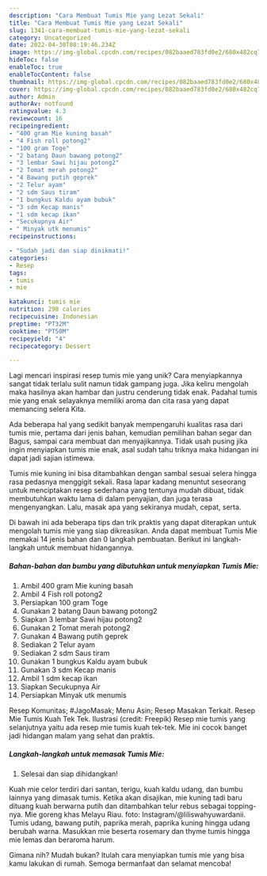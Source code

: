 ```yaml
---
description: "Cara Membuat Tumis Mie yang Lezat Sekali"
title: "Cara Membuat Tumis Mie yang Lezat Sekali"
slug: 1341-cara-membuat-tumis-mie-yang-lezat-sekali
category: Uncategorized
date: 2022-04-30T08:19:46.234Z
image: https://img-global.cpcdn.com/recipes/082baaed783fd0e2/680x482cq70/tumis-mie-foto-resep-utama.jpg
hideToc: false
enableToc: true
enableTocContent: false
thumbnail: https://img-global.cpcdn.com/recipes/082baaed783fd0e2/680x482cq70/tumis-mie-foto-resep-utama.jpg
cover: https://img-global.cpcdn.com/recipes/082baaed783fd0e2/680x482cq70/tumis-mie-foto-resep-utama.jpg
author: Admin
authorAv: notfound
ratingvalue: 4.3
reviewcount: 16
recipeingredient:
- "400 gram Mie kuning basah"
- "4 Fish roll potong2"
- "100 gram Toge"
- "2 batang Daun bawang potong2"
- "3 lembar Sawi hijau potong2"
- "2 Tomat merah potong2"
- "4 Bawang putih geprek"
- "2 Telur ayam"
- "2 sdm Saus tiram"
- "1 bungkus Kaldu ayam bubuk"
- "3 sdm Kecap manis"
- "1 sdm kecap ikan"
- "Secukupnya Air"
- " Minyak utk menumis"
recipeinstructions:

- "Sudah jadi dan siap dinikmati!"
categories:
- Resep
tags:
- tumis
- mie

katakunci: tumis mie 
nutrition: 298 calories
recipecuisine: Indonesian
preptime: "PT32M"
cooktime: "PT50M"
recipeyield: "4"
recipecategory: Dessert

---
```





Lagi mencari inspirasi resep tumis mie yang unik? Cara menyiapkannya sangat tidak terlalu sulit namun tidak gampang juga. Jika keliru mengolah maka hasilnya akan hambar dan justru cenderung tidak enak. Padahal tumis mie yang enak selayaknya memiliki aroma dan cita rasa yang dapat memancing selera Kita.





Ada beberapa hal yang sedikit banyak mempengaruhi kualitas rasa dari tumis mie, pertama dari jenis bahan, kemudian pemilihan bahan segar dan Bagus, sampai cara membuat dan menyajikannya. Tidak usah pusing jika ingin menyiapkan tumis mie enak,      asal sudah tahu triknya maka hidangan ini dapat jadi sajian istimewa.














Tumis mie kuning ini bisa ditambahkan dengan sambal sesuai selera hingga rasa pedasnya menggigit sekali. Rasa lapar kadang menuntut seseorang untuk menciptakan resep sederhana yang tentunya mudah dibuat, tidak membutuhkan waktu lama di dalam penyajian, dan juga terasa mengenyangkan. Lalu, masak apa yang sekiranya mudah, cepat, serta.






Di bawah ini ada beberapa tips dan trik praktis yang dapat diterapkan untuk mengolah tumis mie yang siap dikreasikan. Anda dapat membuat Tumis Mie memakai 14 jenis bahan dan 0 langkah pembuatan. Berikut ini langkah-langkah untuk membuat hidangannya.

<!--inarticleads1-->

##### Bahan-bahan dan bumbu yang dibutuhkan untuk menyiapkan Tumis Mie:

1. Ambil 400 gram Mie kuning basah
1. Ambil 4 Fish roll potong2
1. Persiapkan 100 gram Toge
1. Gunakan 2 batang Daun bawang potong2
1. Siapkan 3 lembar Sawi hijau potong2
1. Gunakan 2 Tomat merah potong2
1. Gunakan 4 Bawang putih geprek
1. Sediakan 2 Telur ayam
1. Sediakan 2 sdm Saus tiram
1. Gunakan 1 bungkus Kaldu ayam bubuk
1. Gunakan 3 sdm Kecap manis
1. Ambil 1 sdm kecap ikan
1. Siapkan Secukupnya Air
1. Persiapkan  Minyak utk menumis


Resep Komunitas; #JagoMasak; Menu Asin; Resep Masakan Terkait. Resep Mie Tumis Kuah Tek Tek. Ilustrasi (credit: Freepik) Resep mie tumis yang selanjutnya yaitu ada resep mie tumis kuah tek-tek. Mie ini cocok banget jadi hidangan malam yang sehat dan praktis. 

<!--inarticleads2-->

##### Langkah-langkah untuk memasak Tumis Mie:


1. Selesai dan siap dihidangkan!

Kuah mie celor terdiri dari santan, terigu, kuah kaldu udang, dan bumbu lainnya yang dimasak tumis. Ketika akan disajikan, mie kuning tadi baru dituang kuah berwarna putih dan ditambahkan telur rebus sebagai topping-nya. Mie goreng khas Melayu Riau. foto: Instagram/@liliswahyuwardanii. Tumis udang, bawang putih, paprika merah, paprika kuning hingga udang berubah warna. Masukkan mie beserta rosemary dan thyme tumis hingga mie lemas dan beraroma harum. 

Gimana nih? Mudah bukan? Itulah cara menyiapkan tumis mie yang bisa kamu lakukan di rumah. Semoga bermanfaat dan selamat mencoba!
